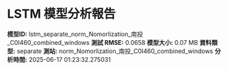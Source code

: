 # LSTM 模型分析報告
**模型ID:** lstm_separate_norm_Nomorlization_南投_C0I460_combined_windows
**測試 RMSE:** 0.0658
**模型大小:** 0.07 MB
**資料類型:** separate
**測站:** norm_Nomorlization_南投_C0I460_combined_windows
**分析時間:** 2025-06-17 01:23:32.275031
